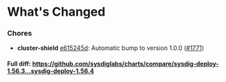 # What's Changed

### Chores
- **cluster-shield** [e615245d](https://github.com/sysdiglabs/charts/commit/e615245dcfdf26c0261c5a02dd1123e7c7b7fe6e): Automatic bump to version 1.0.0 ([#1771](https://github.com/sysdiglabs/charts/issues/1771))
#### Full diff: https://github.com/sysdiglabs/charts/compare/sysdig-deploy-1.56.3...sysdig-deploy-1.56.4
